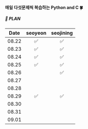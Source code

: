 #### 매일 다섯문제씩 복습하는 Python and C 🍀

##### 📌 PLAN 
|Date|seoyeon|seojining|
|:------:|:---:|:---:|
|08.22|✅ |✅ |
|08.23|✅ |✅ |
|08.24| ✅| ✅|
|08.25|✅ |✅ |
|08.26| | ✅|
|08.27| | |
|08.28| | |
|08.29|✅ | ✅|
|08.30| | |
|08.31| | |
|09.01| | |
